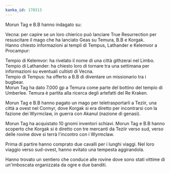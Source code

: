 ```yaml
---
kanka_id: 170313
---
```


Morun Tag e B.B hanno indagato su:  
  
Vecna: per capire se un loro chierico può lanciare True Resurrection per resuscitare il mago che ha lanciato Geas su Temura, B.B e Korgak.  
Hanno chiesto informazioni ai templi di Tempus, Lathander e Kelemvor a Procampur:  
  
Tempio di Kelemvor: ha rivelato il nome di una città githzerai nel Limbo.  
Tempio di Lathander: ha chiesto loro di tornare tra una settimana per informazioni su eventuali cultisti di Vecna.  
Tempio di Tempus: ha offerto a B.B di diventare un missionario tra i bugbear.  
Morun Tag ha dato 7.000 gp a Temura come parte del bottino del tempio di Umberlee. Temura è partita alla ricerca degli artefatti del Re Kraken.  
  
Morun Tag e B.B hanno pagato un mago per teletrasportarli a Teziir, una città a ovest nel Cormyr, dove Korgak si era diretto per incontrarsi con la fazione dei Wyrmclaw, in guerra con Akanul (nazione di genasi).  
  
Morun Tag ha acquistato 10 gnomi inventori schiavi. Morun Tag e B.B hanno scoperto che Korgak si è diretto con tre mercanti da Teziir verso sud, verso delle rovine dove si terrà l'incontro con i Wyrmclaw.  
  
Prima di partire hanno comprato due cavalli per i lunghi viaggi. Nel loro viaggio verso sud-ovest, hanno evitato una tempesta aggirandola.  
  
Hanno trovato un sentiero che conduce alle rovine dove sono stati vittime di un'imboscata organizzata da ogre e due banditi.